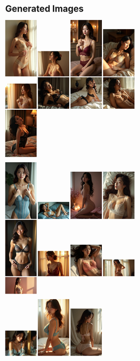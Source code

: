 # Generated Images



<img src="2025_08_17_01.webp" width="100"/> <img src="2025_08_17_02.webp" width="100"/> <img src="2025_08_17_03.webp" width="100"/> <img src="2025_08_17_04.webp" width="100"/> <img src="2025_08_17_05.webp" width="100"/> <img src="2025_08_17_06.webp" width="100"/> <img src="2025_08_17_07.webp" width="100"/> <img src="2025_08_17_08.webp" width="100"/> <img src="2025_08_17_09.webp" width="100"/>

<img src="2025_08_17_10.webp" width="100"/> <img src="2025_08_17_11.webp" width="100"/> <img src="2025_08_17_12.webp" width="100"/> <img src="2025_08_17_13.webp" width="100"/> <img src="2025_08_17_14.webp" width="100"/> <img src="2025_08_17_15.webp" width="100"/> <img src="2025_08_17_16.webp" width="100"/> <img src="2025_08_17_17.webp" width="100"/> <img src="2025_08_17_18.webp" width="100"/>

<img src="2025_08_17_19.webp" width="100"/> <img src="2025_08_17_20.webp" width="100"/> <img src="2025_08_17_21.webp" width="100"/>